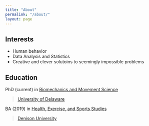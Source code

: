 ```yaml
---
title: "About"
permalink: "/about/"
layout: page
---
```


## Interests

* Human behavior 
* Data Analysis and Statistics 
* Creative and clever solutoins to seemingly impossible problems 

## Education

PhD (current) in [Biomechanics and Movement Science](https://sites.udel.edu/bioms/)

> [University of Delaware](https://www.udel.edu/)

BA (2019) in [Health, Exercise, and Sports Studies](https://denison.edu/academics/health-exercise-sport-studies)

> [Denison University](https://denison.edu/)

